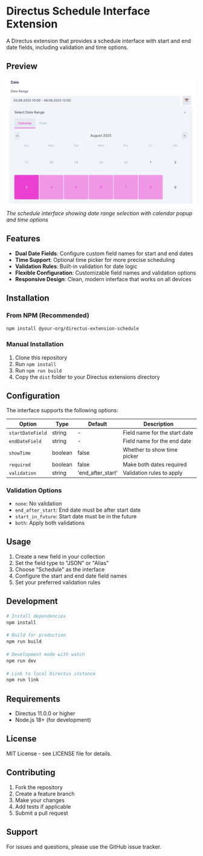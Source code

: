 # Directus Schedule Interface Extension

A Directus extension that provides a schedule interface with start and end date fields, including validation and time options.

## Preview

![Schedule Interface Preview](preview.png)

*The schedule interface showing date range selection with calendar popup and time options*


## Features

- **Dual Date Fields**: Configure custom field names for start and end dates
- **Time Support**: Optional time picker for more precise scheduling
- **Validation Rules**: Built-in validation for date logic
- **Flexible Configuration**: Customizable field names and validation options
- **Responsive Design**: Clean, modern interface that works on all devices

## Installation

### From NPM (Recommended)
```bash
npm install @your-org/directus-extension-schedule
```

### Manual Installation
1. Clone this repository
2. Run `npm install`
3. Run `npm run build`
4. Copy the `dist` folder to your Directus extensions directory

## Configuration

The interface supports the following options:

| Option | Type | Default | Description |
|--------|------|---------|-------------|
| `startDateField` | string | - | Field name for the start date |
| `endDateField` | string | - | Field name for the end date |
| `showTime` | boolean | false | Whether to show time picker |
| `required` | boolean | false | Make both dates required |
| `validation` | string | 'end_after_start' | Validation rules to apply |

### Validation Options

- `none`: No validation
- `end_after_start`: End date must be after start date
- `start_in_future`: Start date must be in the future
- `both`: Apply both validations

## Usage

1. Create a new field in your collection
2. Set the field type to "JSON" or "Alias"
3. Choose "Schedule" as the interface
4. Configure the start and end date field names
5. Set your preferred validation rules

## Development

```bash
# Install dependencies
npm install

# Build for production
npm run build

# Development mode with watch
npm run dev

# Link to local Directus instance
npm run link
```

## Requirements

- Directus 11.0.0 or higher
- Node.js 18+ (for development)

## License

MIT License - see LICENSE file for details.

## Contributing

1. Fork the repository
2. Create a feature branch
3. Make your changes
4. Add tests if applicable
5. Submit a pull request

## Support

For issues and questions, please use the GitHub issue tracker.
